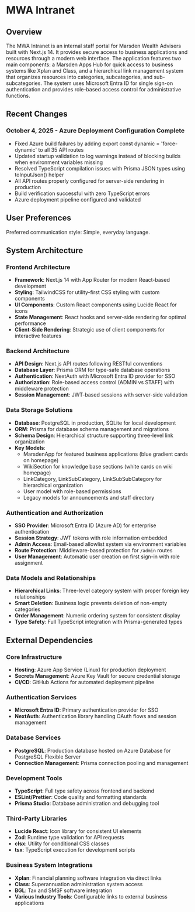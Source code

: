 # MWA Intranet

## Overview

The MWA Intranet is an internal staff portal for Marsden Wealth Advisers built with Next.js 14. It provides secure access to business applications and resources through a modern web interface. The application features two main components: a Marsden Apps Hub for quick access to business systems like Xplan and Class, and a hierarchical link management system that organizes resources into categories, subcategories, and sub-subcategories. The system uses Microsoft Entra ID for single sign-on authentication and provides role-based access control for administrative functions.

## Recent Changes

### October 4, 2025 - Azure Deployment Configuration Complete
- Fixed Azure build failures by adding export const dynamic = 'force-dynamic' to all 35 API routes
- Updated startup validation to log warnings instead of blocking builds when environment variables missing
- Resolved TypeScript compilation issues with Prisma JSON types using toInputJson() helper
- All API routes properly configured for server-side rendering in production
- Build verification successful with zero TypeScript errors
- Azure deployment pipeline configured and validated

## User Preferences

Preferred communication style: Simple, everyday language.

## System Architecture

### Frontend Architecture
- **Framework**: Next.js 14 with App Router for modern React-based development
- **Styling**: TailwindCSS for utility-first CSS styling with custom components
- **UI Components**: Custom React components using Lucide React for icons
- **State Management**: React hooks and server-side rendering for optimal performance
- **Client-Side Rendering**: Strategic use of client components for interactive features

### Backend Architecture
- **API Design**: Next.js API routes following RESTful conventions
- **Database Layer**: Prisma ORM for type-safe database operations
- **Authentication**: NextAuth with Microsoft Entra ID provider for SSO
- **Authorization**: Role-based access control (ADMIN vs STAFF) with middleware protection
- **Session Management**: JWT-based sessions with server-side validation

### Data Storage Solutions
- **Database**: PostgreSQL in production, SQLite for local development
- **ORM**: Prisma for database schema management and migrations
- **Schema Design**: Hierarchical structure supporting three-level link organization
- **Key Models**: 
  - MarsdenApp for featured business applications (blue gradient cards on homepage)
  - WikiSection for knowledge base sections (white cards on wiki homepage)
  - LinkCategory, LinkSubCategory, LinkSubSubCategory for hierarchical organization
  - User model with role-based permissions
  - Legacy models for announcements and staff directory

### Authentication and Authorization
- **SSO Provider**: Microsoft Entra ID (Azure AD) for enterprise authentication
- **Session Strategy**: JWT tokens with role information embedded
- **Admin Access**: Email-based allowlist system via environment variables
- **Route Protection**: Middleware-based protection for `/admin` routes
- **User Management**: Automatic user creation on first sign-in with role assignment

### Data Models and Relationships
- **Hierarchical Links**: Three-level category system with proper foreign key relationships
- **Smart Deletion**: Business logic prevents deletion of non-empty categories
- **Order Management**: Numeric ordering system for consistent display
- **Type Safety**: Full TypeScript integration with Prisma-generated types

## External Dependencies

### Core Infrastructure
- **Hosting**: Azure App Service (Linux) for production deployment
- **Secrets Management**: Azure Key Vault for secure credential storage
- **CI/CD**: GitHub Actions for automated deployment pipeline

### Authentication Services
- **Microsoft Entra ID**: Primary authentication provider for SSO
- **NextAuth**: Authentication library handling OAuth flows and session management

### Database Services
- **PostgreSQL**: Production database hosted on Azure Database for PostgreSQL Flexible Server
- **Connection Management**: Prisma connection pooling and management

### Development Tools
- **TypeScript**: Full type safety across frontend and backend
- **ESLint/Prettier**: Code quality and formatting standards
- **Prisma Studio**: Database administration and debugging tool

### Third-Party Libraries
- **Lucide React**: Icon library for consistent UI elements
- **Zod**: Runtime type validation for API requests
- **clsx**: Utility for conditional CSS classes
- **tsx**: TypeScript execution for development scripts

### Business System Integrations
- **Xplan**: Financial planning software integration via direct links
- **Class**: Superannuation administration system access
- **BGL**: Tax and SMSF software integration
- **Various Industry Tools**: Configurable links to external business applications